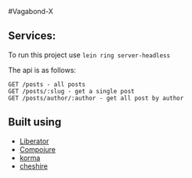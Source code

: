 #Vagabond-X 


## Services:

To run this project use `lein ring server-headless`

The api is as follows:

	GET /posts - all posts
	GET /posts/:slug - get a single post
	GET /posts/author/:author - get all post by author

## Built using

  * [Liberator](http://clojure-liberator.github.io/liberator/)
  * [Compojure](https://github.com/weavejester/compojure)
  * [korma](http://sqlkorma.com)
  * [cheshire](https://github.com/dakrone/cheshire)